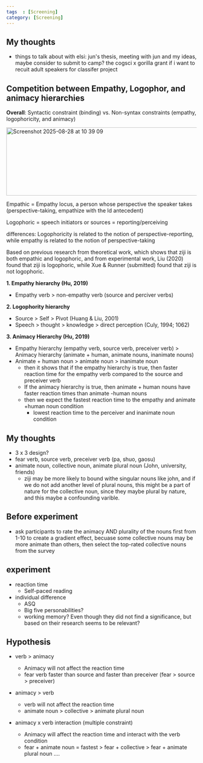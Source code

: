 ```yaml
---
tags  : [Screening]
category: [Screening]
---
```


## My thoughts 
- things to talk about with elsi: jun's thesis, meeting with jun and my ideas, maybe consider to submit to camp? the cogsci x gorilla grant if i want to recuit adult speakers for classifer project

## Competition between Empathy, Logophor, and animacy hierarchies 

**Overall**: Syntactic constraint (binding) vs. Non-syntax constraints (empathy, logophoricity, and animacy)

<img width="762" height="180" alt="Screenshot 2025-08-28 at 10 39 09" src="https://github.com/user-attachments/assets/4c15528b-4751-4ee9-ba4f-3a6d0baf4ef4" />

Empathic = Empathy locus, a person whose perspective the speaker takes (perspective-taking, empathize with the ld antecedent)

Logophoric = speech initiators or sources = reporting/perceiving

differences: Logophoricity is related to the notion of perspective-reporting, while empathy is related to the notion of perspective-taking

Based on previous research from theoretical work, which shows that ziji is both empathic and logophoric, and from experimental work, Liu (2020) found that ziji is logophoric, while Xue & Runner (submitted) found that ziji is not logophoric. 

**1. Empathy hierarchy (Hu, 2019)**
- Empathy verb > non-empathy verb (source and perciver verbs)
  
**2. Logophority hierarchy**
- Source > Self > Pivot (Huang & Liu, 2001)
- Speech > thought > knowledge > direct perception (Culy, 1994; 1062)
  
**3. Animacy Hierarchy (Hu, 2019)**
- Empathy hierarchy (empathy verb, source verb, preceiver verb) > Animacy hierarchy (animate + human, animate nouns, inanimate nouns)
- Animate + human noun > animate noun > inanimate noun
  - then it shows that if the empathy hierarchy is true, then faster reaction time for the empathy verb compared to the source and preceiver verb
  - If the animacy hierarchy is true, then animate + human nouns have faster reaction times than animate -human nouns
  - then we expect the fastest reaction time to the empathy and animate +human noun condition
    - lowest reaction time to the perceiver and inanimate noun condition

## My thoughts 
- 3 x 3 design?
- fear verb, source verb, preceiver verb (pa, shuo, gaosu)
- animate noun, collective noun, animate plural noun (John, university, friends) 
  -  ziji may be more likely to bound withe singular nouns like john, and if we do not add another level of plural nouns, this might be a part of nature for the collective noun, since they maybe plural by nature, and this maybe a confounding varible.
 

## Before experiment 
- ask participants to rate the animacy AND plurality of the nouns first from 1-10 to create a gradient effect, becuase some collective nouns may be more animate than others, then select the top-rated collective nouns from the survey

## experiment 
- reaction time
  - Self-paced reading
- individual difference 
  - ASQ
  - Big five personabilities?
  - working memory? Even though they did not find a significance, but based on their research seems to be relevant?

## Hypothesis
- verb > animacy
  - Animacy will not affect the reaction time
  - fear verb faster than source and faster than preceiver (fear > source > preceiver)

- animacy > verb
  - verb will not affect the reaction time
  - animate noun > collective > animate plural noun 
  
- animacy x verb interaction (multiple constraint)
  - Animacy will affect the reaction time and interact with the verb condition
  - fear + animate noun = fastest > fear + collective > fear + animate plural noun ....
 
